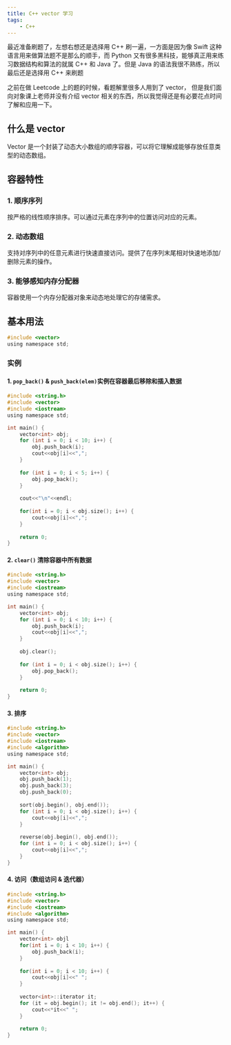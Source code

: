 ```yaml
---
title: C++ vector 学习
tags:
    - C++
---
```


最近准备刷题了，左想右想还是选择用 C++ 刷一遍，一方面是因为像 Swift 这种语言用来做算法题不是那么的顺手，而 Python 又有很多黑科技，能够真正用来练习数据结构和算法的就属 C++ 和 Java 了。但是 Java 的语法我很不熟练，所以最后还是选择用 C++ 来刷题

之前在做 Leetcode 上的题的时候，看题解里很多人用到了 vector， 但是我们面向对象课上老师并没有介绍 vector 相关的东西，所以我觉得还是有必要花点时间了解和应用一下。

## 什么是 vector
Vector 是一个封装了动态大小数组的顺序容器，可以将它理解成能够存放任意类型的动态数组。

<!-- more -->

## 容器特性
### 1. 顺序序列
按严格的线性顺序排序。可以通过元素在序列中的位置访问对应的元素。
### 2. 动态数组
支持对序列中的任意元素进行快速直接访问。提供了在序列末尾相对快速地添加/ 删除元素的操作。
### 3. 能够感知内存分配器
容器使用一个内存分配器对象来动态地处理它的存储需求。

## 基本用法
```c
#include <vector>
using namespace std;
```

### 实例
#### 1. `pop_back()` & `push_back(elem)`实例在容器最后移除和插入数据
```c
#include <string.h>
#include <vector>
#include <iostream>
using namespace std;

int main() {
	vector<int> obj;
	for (int i = 0; i < 10; i++) {
		obj.push_back(i);
		cout<<obj[i]<<",";
	}
	
	for (int i = 0; i < 5; i++) {
		obj.pop_back();
	}
	
	cout<<"\n"<<endl;
	
	for(int i = 0; i < obj.size(); i++) {
		cout<<obj[i]<<",";
	}
	
	return 0;
}
```

#### 2. `clear()` 清除容器中所有数据

```c
#include <string.h>
#include <vector>
#include <iostream>
using namespace std;

int main() {
	vector<int> obj;
	for (int i = 0; i < 10; i++) {
		obj.push_back(i);
		cout<<obj[i]<<",";
	}
	
	obj.clear();
	
	for (int i = 0; i < obj.size(); i++) {
		obj.pop_back();
	}
	
	return 0;
}
```

#### 3. 排序
```c
#include <string.h>
#include <vector>
#include <iostream>
#include <algorithm>
using namespace std;

int main() {
	vector<int> obj;
	obj.push_back(1);
	obj.push_back(3);
	obj.push_back(0);
	
	sort(obj.begin(), obj.end());
	for (int i = 0; i < obj.size(); i++) {
		cout<<obj[i]<<",";
	}
	
	reverse(obj.begin(), obj.end());
	for (int i = 0; i < obj.size(); i++) {
		cout<<obj[i]<<",";
	}
}
```

#### 4. 访问（数组访问 & 迭代器）
```c
#include <string.h>
#include <vector>
#include <iostream>
#include <algorithm>
using namespace std;

int main() {
	vector<int> objl
	for(int i = 0; i < 10; i++) {
		obj.push_back(i);
	}
	
	for(int i = 0; i < 10; i++) {
		cout<<obj[i]<<" ";
	}
	
	vector<int>::iterator it;
	for (it = obj.begin(); it != obj.end(); it++) {
		cout<<*it<<" ";
	}
	
	return 0;
}
```
